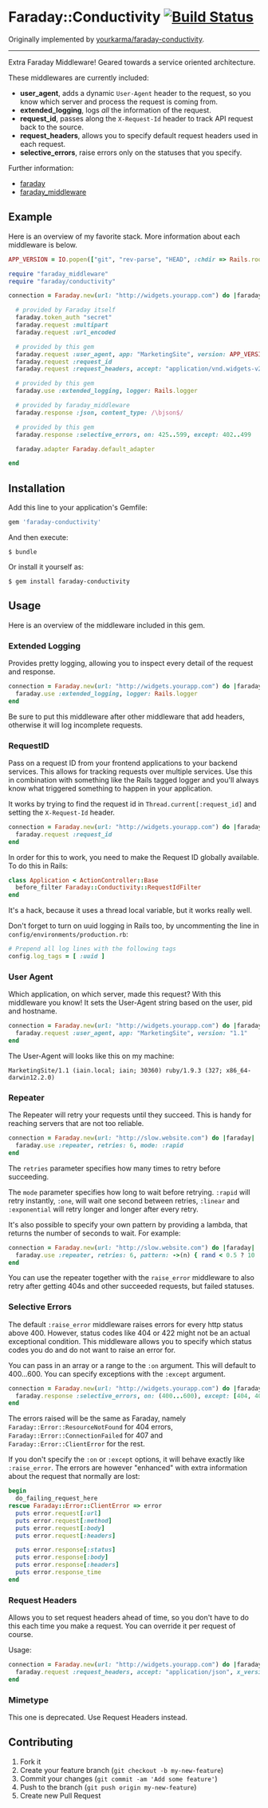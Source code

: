 # Faraday::Conductivity [![Build Status](https://travis-ci.org/enova/faraday-conductivity.svg?branch=master)](https://travis-ci.org/enova/faraday-conductivity)

Originally implemented by [yourkarma/faraday-conductivity](https://github.com/yourkarma/faraday-conductivity).

---

Extra Faraday Middleware! Geared towards a service oriented architecture.

These middlewares are currently included:

* **user_agent**, adds a dynamic `User-Agent` header to the request, so you
  know which server and process the request is coming from.
* **extended_logging**, logs *all* the information of the request.
* **request_id**, passes along the `X-Request-Id` header to track API request
  back to the source.
* **request_headers**, allows you to specify default request headers used in each request.
* **selective_errors**, raise errors only on the statuses that you specify.

Further information:

* [faraday](https://github.com/lostisland/faraday)
* [faraday_middleware](https://github.com/lostisland/faraday_middleware)

## Example

Here is an overview of my favorite stack. More information about each
middleware is below.

``` ruby
APP_VERSION = IO.popen(["git", "rev-parse", "HEAD", :chdir => Rails.root]).read.chomp

require "faraday_middleware"
require "faraday/conductivity"

connection = Faraday.new(url: "http://widgets.yourapp.com") do |faraday|

  # provided by Faraday itself
  faraday.token_auth "secret"
  faraday.request :multipart
  faraday.request :url_encoded

  # provided by this gem
  faraday.request :user_agent, app: "MarketingSite", version: APP_VERSION
  faraday.request :request_id
  faraday.request :request_headers, accept: "application/vnd.widgets-v2+json"

  # provided by this gem
  faraday.use :extended_logging, logger: Rails.logger

  # provided by faraday_middleware
  faraday.response :json, content_type: /\bjson$/

  # provided by this gem
  faraday.response :selective_errors, on: 425..599, except: 402..499

  faraday.adapter Faraday.default_adapter

end
```

## Installation

Add this line to your application's Gemfile:

``` ruby
gem 'faraday-conductivity'
```

And then execute:

```
$ bundle
```

Or install it yourself as:

```
$ gem install faraday-conductivity
```

## Usage

Here is an overview of the middleware included in this gem.

### Extended Logging

Provides pretty logging, allowing you to inspect every detail of the request
and response.

``` ruby
connection = Faraday.new(url: "http://widgets.yourapp.com") do |faraday|
  faraday.use :extended_logging, logger: Rails.logger
end
```

Be sure to put this middleware after other middleware that add headers,
otherwise it will log incomplete requests.

### RequestID

Pass on a request ID from your frontend applications to your backend services.
This allows for tracking requests over multiple services. Use this in
combination with something like the Rails tagged logger and you'll always know
what triggered something to happen in your application.

It works by trying to find the request id in `Thread.current[:request_id]` and
setting the `X-Request-Id` header.

``` ruby
connection = Faraday.new(url: "http://widgets.yourapp.com") do |faraday|
  faraday.request :request_id
end
```

In order for this to work, you need to make the Request ID globally available.
To do this in Rails:

``` ruby
class Application < ActionController::Base
  before_filter Faraday::Conductivity::RequestIdFilter
end
```

It's a hack, because it uses a thread local variable, but it works really well.

Don't forget to turn on uuid logging in Rails too, by uncommenting the line in
`config/environments/production.rb`:

``` ruby
# Prepend all log lines with the following tags
config.log_tags = [ :uuid ]
```

### User Agent

Which application, on which server, made this request? With this middleware you
know! It sets the User-Agent string based on the user, pid and hostname.

``` ruby
connection = Faraday.new(url: "http://widgets.yourapp.com") do |faraday|
  faraday.request :user_agent, app: "MarketingSite", version: "1.1"
end
```

The User-Agent will looks like this on my machine:

```
MarketingSite/1.1 (iain.local; iain; 30360) ruby/1.9.3 (327; x86_64-darwin12.2.0)
```

### Repeater

The Repeater will retry your requests until they succeed. This is handy for
reaching servers that are not too reliable.

``` ruby
connection = Faraday.new(url: "http://slow.website.com") do |faraday|
  faraday.use :repeater, retries: 6, mode: :rapid
end
```

The `retries` parameter specifies how many times to retry before succeeding.

The `mode` parameter specifies how long to wait before retrying. `:rapid` will
retry instantly, `:one`, will wait one second between retries, `:linear` and
`:exponential` will retry longer and longer after every retry.

It's also possible to specify your own pattern by providing a lambda, that
returns the number of seconds to wait. For example:

``` ruby
connection = Faraday.new(url: "http://slow.website.com") do |faraday|
  faraday.use :repeater, retries: 6, pattern: ->(n) { rand < 0.5 ? 10 : 2 }
end
```

You can use the repeater together with the `raise_error` middleware to also
retry after getting 404s and other succeeded requests, but failed statuses.

### Selective Errors

The default `:raise_error` middleware raises errors for every http status above
400. However, status codes like 404 or 422 might not be an actual exceptional
condition. This middleware allows you to specify which status codes you do and
do not want to raise an error for.

You can pass in an array or a range to the `:on` argument. This will default to
400...600. You can specify exceptions with the `:except` argument.

``` ruby
connection = Faraday.new(url: "http://widgets.yourapp.com") do |faraday|
  faraday.response :selective_errors, on: (400...600), except: [404, 409, 410, 412, 422]
end
```

The errors raised will be the same as Faraday, namely
`Faraday::Error::ResourceNotFound` for 404 errors,
`Faraday::Error::ConnectionFailed` for 407 and `Faraday::Error::ClientError` for
the rest.

If you don't specify the `:on` or `:except` options, it will behave exactly like
`:raise_error`. The errors are however "enhanced" with extra information about
the request that normally are lost:

``` ruby
begin
  do_failing_request_here
rescue Faraday::Error::ClientError => error
  puts error.request[:url]
  puts error.request[:method]
  puts error.request[:body]
  puts error.request[:headers]

  puts error.response[:status]
  puts error.response[:body]
  puts error.response[:headers]
  puts error.response_time
end
```

### Request Headers

Allows you to set request headers ahead of time, so you don't have to do this
each time you make a request. You can override it per request of course.

Usage:

``` ruby
connection = Faraday.new(url: "http://widgets.yourapp.com") do |faraday|
  faraday.request :request_headers, accept: "application/json", x_version_number: "10"
end
```

### Mimetype

This one is deprecated. Use Request Headers instead.

## Contributing

1. Fork it
2. Create your feature branch (`git checkout -b my-new-feature`)
3. Commit your changes (`git commit -am 'Add some feature'`)
4. Push to the branch (`git push origin my-new-feature`)
5. Create new Pull Request

